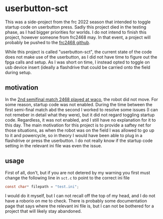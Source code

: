 # userbutton-sct

This was a side-project from the frc 2022 season that intended to toggle startup code on userbutton press. 
Sadly this project died in the testing phase, as I had bigger priorities for worlds. I do not intend to finish this project, however someone from frc2468
may. In that event, a project will probably be pushed to the [frc2468 github](https://github.com/frc2468).

While this project is called "userbutton-sct", the current state of the code does not make use of the userbutton, as I did not have time to figure out the fpga calls and setup.
As I was short on time, I instead opted to toggle on usb device insert (ideally a flashdrive that could be carried onto the field during setup.

## motivation

In the [2nd semifinal match 2468 played at waco](https://www.youtube.com/watch?v=ILfNy_uYCMs), the robot did not move. For some reason, startup code was not enabled. During the time between the first semi-final match abd
the second I worked to resolve some issues (I can not remeber in detail what they were), but it did not regard toggling startup code. Regardless, it was not enabled, and I still
have no explanation for it to this day. The main motivation for this project is to provide a saftey net for those situations, as when the robot was on the field I was
allowed to go up to it and powercycle, so in theory I would have been able to plug in a flashdrive or press the userbutton. I do not really know if the startup code setting in the relevant ini file was even the issue. 

## usage
First of all, don't, but if you are not detered by my warning you first must change the following line in `sct.c` to point to the correct ini file
```c
const char* filepath = "test.ini";
```
I would do it myself, but I can not recall off the top of my head, and I do not have a roborio on me to check. There is probably some documentation page that says
where the relevant ini file is, but I can not be bothered for a project that will likely stay abandoned.
